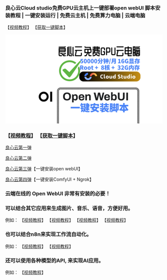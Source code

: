 ### 良心云Cloud studio免费GPU云主机上一键部署open webUI 脚本安装教程 | 一键安装运行 | 免费云主机 | 免费算力电脑 | 云端电脑

【[视频教程](https://www.bilibili.com/video/BV1tmSFY1ERb/)】 【[获取一键脚本](https://gf.bilibili.com/item/detail/1107198073)】

![image](../assets/others/17.png)

### 【[视频教程](https://www.bilibili.com/video/BV1tmSFY1ERb/)】 【[获取一键脚本](https://gf.bilibili.com/item/detail/1107198073)】

[良心云第一弹](https://www.bilibili.com/video/BV1BJmSYFE2a)

[良心云第二弹](https://www.bilibili.com/video/BV1QEmrYZEtt/)

[良心云第三弹](https://www.bilibili.com/video/BV1tmSFY1ERb/)【一键安装open webUI】

[良心云第四弹](https://www.bilibili.com/video/BV1nMzNYHEd6/)【一键安装ComfyUI + Ngrok】

### 云端在线的 Open WebUI 非常有安装的必要！
### 可以结合其它应用来生成图片、音乐、语音，方便好用。
例如：
【[视频教程](https://www.bilibili.com/video/BV1VYUAYZEH7/)】
【[视频教程](https://www.bilibili.com/video/BV1DJDDYfEfD/)】
【[视频教程](https://www.bilibili.com/video/BV1uVDdYgE2t/)】
【[视频教程](https://www.bilibili.com/video/BV1KcDwYUEC6/)】

### 也可以结合n8n来实现工作流自动化。
例如：
【[视频教程](https://www.bilibili.com/video/BV19iSRY6EJB/)】
【[视频教程](https://www.bilibili.com/video/BV1K115YBEcD/)】


### 还可以使用各种模型的API, 来实现AI应用。
例如：
【[视频教程](https://www.bilibili.com/video/BV1ftUDYiE7Y/)】

